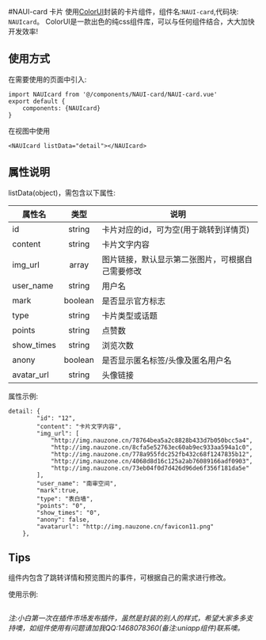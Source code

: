 #NAUI-card 卡片
使用[ColorUI](https://www.color-ui.com/)封装的卡片组件，组件名:`NAUI-card`,代码块: `NAUIcard`。
ColorUI是一款出色的纯css组件库，可以与任何组件结合，大大加快开发效率!

## 使用方式

在需要使用的页面中引入:

```
import NAUIcard from '@/components/NAUI-card/NAUI-card.vue'
export default {
    components: {NAUIcard}
}
```

在视图中使用

```
<NAUIcard listData="detail"></NAUIcard>
```

## 属性说明

listData(object)，需包含以下属性:

属性名 | 类型 | 说明
---|:--:|---
id | string | 卡片对应的id，可为空(用于跳转到详情页)
content | string | 卡片文字内容
img_url | array | 图片链接，默认显示第二张图片，可根据自己需要修改
user_name | string | 用户名
mark | boolean | 是否显示官方标志
type | string | 卡片类型或话题
points | string | 点赞数
show_times | string | 浏览次数
anony | boolean | 是否显示匿名标签/头像及匿名用户名
avatar_url | string | 头像链接


属性示例:

```
detail: {
        "id": "12",
        "content": "卡片文字内容",
        "img_url": [
            "http://img.nauzone.cn/78764bea5a2c8828b433d7b050bcc5a4",
            "http://img.nauzone.cn/8cfa5e52763ec60ab9ec933aa594a1c0",
            "http://img.nauzone.cn/778a955fdc252fb432c68f1247835b12",
            "http://img.nauzone.cn/4068d8d16c125a2ab76089166adf0903",
            "http://img.nauzone.cn/73eb04f0d7d426d96de6f356f181da5e"
        ],
        "user_name": "南审空间",
        "mark":true,
        "type": "表白墙",
        "points": "0",
        "show_times": "0",
        "anony": false,
        "avatarurl": "http://img.nauzone.cn/favicon11.png"
    },
```

## Tips

组件内包含了跳转详情和预览图片的事件，可根据自己的需求进行修改。

使用示例:

```

```

*注:小白第一次在插件市场发布插件，虽然是封装的别人的样式，希望大家多多支持噢，如组件使用有问题请加我QQ:1468078360(备注:uniapp组件)联系噢。*


